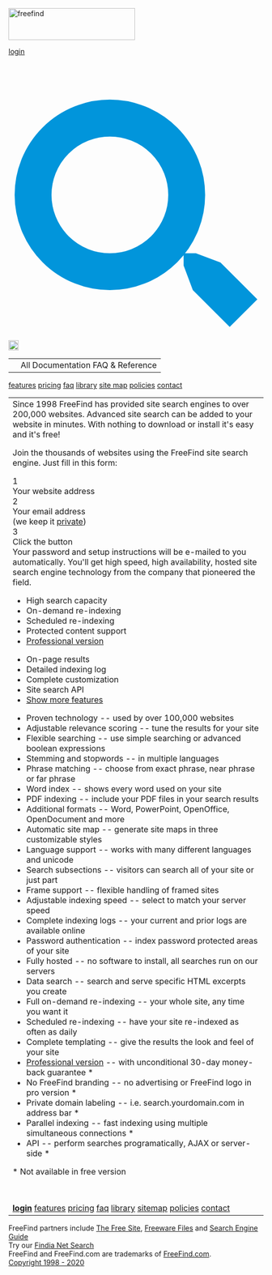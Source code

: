 [<img src="https://www.freefind.com/img/fflogo.250.png" alt="freefind" width="250" height="63" />](https://www.freefind.com/)

<a href="https://www.freefind.com/control.html" class="llnk">login</a>

<a href="javascript:$page.opensrch()" class="llnk" title="search"><img src="data:image/svg+xml,%3Csvg%20viewBox=&#39;0%200%2083%2088&#39;%20xmlns=&#39;http://www.w3.org/2000/svg&#39;%3E%3Ccircle%20cx=&#39;33&#39;%20cy=&#39;43&#39;%20r=&#39;25&#39;%20fill=&#39;none&#39;%20stroke-width=&#39;12&#39;%20stroke=&#39;%230195DB&#39;/%3E%3Cpath%20fill=&#39;%230195DB&#39;%20d=&#39;M57%2062v4l3%208%2012%2012%209-9-12-12-8-3z&#39;/%3E%3C/svg%3E" alt="search" /></a>

[<img src="https://www.freefind.com/img/3bars.20.png" alt="menu" width="20" />](<javascript:$page.menu()>)

<table><tbody><tr class="odd"><td></td><td>All Documentation FAQ &amp; Reference</td></tr></tbody></table>

[features](https://www.freefind.com/details.html) [pricing](https://www.freefind.com/plans.html) [faq](https://www.freefind.com/library/ref/faq/) [library](https://www.freefind.com/library/) [site map](http://search.freefind.com/find.html?si=3225682&m=0&p=0) [policies](https://www.freefind.com/policy.html) <a href="https://www.freefind.com/contact.html" class="navlink lastlink">contact</a> <span class="navlinkfinish"></span>

<table><colgroup><col style="width: 100%" /></colgroup><tbody><tr class="odd"><td><div id="picwrapLoadHolder"><div id="picwrap"></div></div><div id="textblock">Since 1998 FreeFind has provided site search engines to over 200,000 websites. Advanced site search can be added to your website in minutes. With nothing to download or install it's easy and it's free!<p>Join the thousands of websites using the FreeFind site search engine. Just fill in this form:</p></div><div class="flexline"><div class="flex0">1</div>Your website address<div class="flex2"></div></div><div class="flexline"><div class="flex0">2</div>Your email address<div class="flex2"><div class="privatemsg">(we keep it <a href="https://www.freefind.com/policy.html">private</a>)</div></div></div><div class="flexline"><div class="flex0">3</div><div class="flex1">Click the button</div><div class="flex2"></div></div><div class="smalltextblock">Your password and setup instructions will be e-mailed to you automatically. You'll get high speed, high availability, hosted site search engine technology from the company that pioneered the field.</div><div id="feats"><ul><li><span>High search capacity</span></li><li><span>On-demand re-indexing</span></li><li><span>Scheduled re-indexing</span></li><li><span>Protected content support</span></li><li><span><a href="https://www.freefind.com/plans.html" class="ulink">Professional version</a></span></li></ul><ul><li><span>On-page results</span></li><li><span>Detailed indexing log</span></li><li><span>Complete customization</span></li><li><span>Site search API</span></li><li><span id="showmore"><a href="javascript:$home.show()" class="ulink">Show more features</a></span></li></ul></div><div id="moreFeats"><ul><li><span>Proven technology -- used by over 100,000 websites</span></li><li><span>Adjustable relevance scoring -- tune the results for your site</span></li><li><span>Flexible searching -- use simple searching or advanced boolean expressions</span></li><li><span>Stemming and stopwords -- in multiple languages</span></li><li><span>Phrase matching -- choose from exact phrase, near phrase or far phrase</span></li><li><span>Word index -- shows every word used on your site</span></li><li><span>PDF indexing -- include your PDF files in your search results</span></li><li><span>Additional formats -- Word, PowerPoint, OpenOffice, OpenDocument and more</span></li><li><span>Automatic site map -- generate site maps in three customizable styles</span></li><li><span>Language support -- works with many different languages and unicode</span></li><li><span>Search subsections -- visitors can search all of your site or just part</span></li><li><span>Frame support -- flexible handling of framed sites</span></li><li><span>Adjustable indexing speed -- select to match your server speed</span></li><li><span>Complete indexing logs -- your current and prior logs are available online</span></li><li><span>Password authentication -- index password protected areas of your site</span></li><li><span>Fully hosted -- no software to install, all searches run on our servers</span></li><li><span>Data search -- search and serve specific HTML excerpts you create</span></li><li><span>Full on-demand re-indexing -- your whole site, any time you want it</span></li><li><span>Scheduled re-indexing -- have your site re-indexed as often as daily</span></li><li><span>Complete templating -- give the results the look and feel of your site</span></li><li><span><a href="https://www.freefind.com/plans.html" class="ulink">Professional version</a> -- with unconditional 30-day money-back guarantee <span class="astr">*</span></span></li><li><span>No FreeFind branding -- no advertising or FreeFind logo in pro version <span class="astr">*</span></span></li><li><span>Private domain labeling -- i.e. search.yourdomain.com in address bar <span class="astr">*</span></span></li><li><span>Parallel indexing -- fast indexing using multiple simultaneous connections <span class="astr">*</span></span></li><li><span>API -- perform searches programatically, AJAX or server-side <span class="astr">*</span></span></li></ul><div id="astrf">* Not available in free version</div></div><p> <br />
</p><div id="slidewrapLoadHolder"><div id="slidewrap"></div></div><div id="bottomNav" class="mlinks"><a href="https://www.freefind.com/control.html"><strong>login</strong></a> <a href="https://www.freefind.com/details.html">features</a> <a href="https://www.freefind.com/plans.html">pricing</a> <a href="https://www.freefind.com/library/ref/faq/">faq</a> <a href="https://www.freefind.com/library/">library</a> <a href="http://search.freefind.com/find.html?si=3225682&amp;m=0&amp;p=0">sitemap</a> <a href="https://www.freefind.com/policy.html">policies</a> <a href="https://www.freefind.com/contact.html">contact</a></div></td></tr></tbody></table>

FreeFind partners include <a href="http://www.thefreesite.com/" class="plink">The Free Site</a>, <a href="http://www.freewarefiles.com/" class="plink">Freeware Files</a> and <a href="http://www.searchengineguide.com/" class="plink">Search Engine Guide</a>  
Try our <a href="http://www.findia.net/" class="plink">Findia Net Search</a>  
FreeFind and FreeFind.com are trademarks of <a href="https://www.freefind.com/about.html" class="plink">FreeFind.com</a>.  
<a href="https://www.freefind.com/policy.html#copyright" class="plink">Copyright 1998 - 2020</a>
